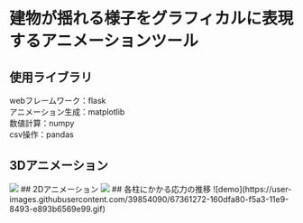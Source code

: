# 建物が揺れる様子をグラフィカルに表現するアニメーションツール

## 使用ライブラリ
webフレームワーク：flask\
アニメーション生成：matplotlib\
数値計算：numpy\
csv操作：pandas

## 3Dアニメーション
<img src="https://user-images.githubusercontent.com/39854090/67361305-2cb45180-f5a3-11e9-8967-e430d416d52d.gif">
## 2Dアニメーション
<img  src="https://user-images.githubusercontent.com/39854090/67361306-2cb45180-f5a3-11e9-85f0-d0c35c839e5a.gif">
## 各柱にかかる応力の推移
![demo](https://user-images.githubusercontent.com/39854090/67361272-160dfa80-f5a3-11e9-8493-e893b6569e99.gif)


